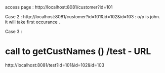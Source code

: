 access page : http://localhost:8081/customer?id=101

Case 2 :
http://localhost:8081/customer?id=101&id=102&id=103  : o/p is john. 
it will take first occurance .

Case 3 :
# call to getCustNames ()  /test - URL
http://localhost:8081/test?id=101&id=102&id=103


